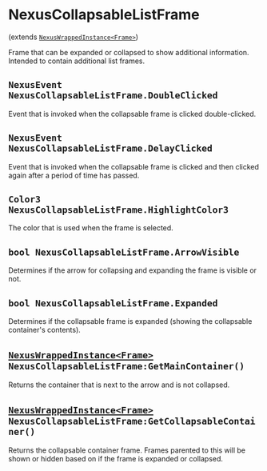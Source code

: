 # NexusCollapsableListFrame
(extends [`NexusWrappedInstance<Frame>`](../../Base/NexusWrappedInstance.md))

Frame that can be expanded or collapsed to show additional information.
Intended to contain additional list frames.

## `NexusEvent NexusCollapsableListFrame.DoubleClicked`
Event that is invoked when the collapsable frame
is clicked double-clicked.

## `NexusEvent NexusCollapsableListFrame.DelayClicked`
Event that is invoked when the collapsable frame
is clicked and then clicked again after a period
of time has passed.

## `Color3 NexusCollapsableListFrame.HighlightColor3`
The color that is used when the frame is selected.

## `bool NexusCollapsableListFrame.ArrowVisible`
Determines if the arrow for collapsing and expanding
the frame is visible or not.

## `bool NexusCollapsableListFrame.Expanded`
Determines if the collapsable frame is expanded (showing
the collapsable container's contents).

## [`NexusWrappedInstance<Frame>`](../../Base/NexusWrappedInstance.md) ` NexusCollapsableListFrame:GetMainContainer()`
Returns the container that is next to the arrow and
is not collapsed.

## [`NexusWrappedInstance<Frame>`](../../Base/NexusWrappedInstance.md) ` NexusCollapsableListFrame:GetCollapsableContainer()`
Returns the collapsable container frame. Frames
parented to this will be shown or hidden based on
if the frame is expanded or collapsed.